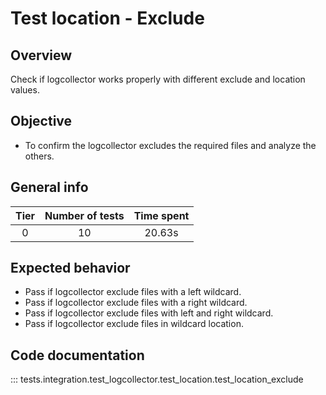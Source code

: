# Test location - Exclude
## Overview 

Check if logcollector works properly with different exclude and location values.

## Objective

- To confirm the logcollector excludes the required files and analyze the others.

## General info

|Tier | Number of tests | Time spent |
|:--:|:--:|:--:|
| 0 | 10 | 20.63s |

## Expected behavior

- Pass if logcollector exclude files with a left wildcard.
- Pass if logcollector exclude files with a right wildcard.
- Pass if logcollector exclude files with left and right wildcard.
- Pass if logcollector exclude files in wildcard location.

## Code documentation

::: tests.integration.test_logcollector.test_location.test_location_exclude
